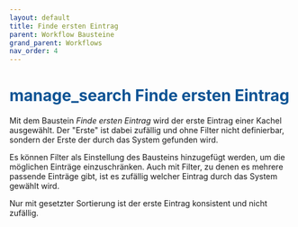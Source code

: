 ```yaml
---
layout: default
title: Finde ersten Eintrag
parent: Workflow Bausteine
grand_parent: Workflows
nav_order: 4
---
```


# <span style="color:#0b5394"><span class="material-icons">manage_search</span> **Finde ersten Eintrag**</span>

Mit dem Baustein *Finde ersten Eintrag* wird der erste Eintrag einer Kachel ausgewählt.
Der "Erste" ist dabei zufällig und ohne Filter nicht definierbar, sondern der Erste der durch das System gefunden wird.

Es können Filter als Einstellung des Bausteins hinzugefügt werden, um die möglichen Einträge einzuschränken.
Auch mit Filter, zu denen es mehrere passende Einträge gibt, ist es zufällig welcher Eintrag durch das System gewählt wird.

Nur mit gesetzter Sortierung ist der erste Eintrag konsistent und nicht zufällig.